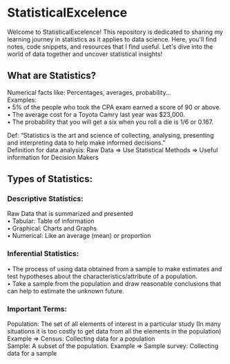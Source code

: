 # StatisticalExcelence
Welcome to StatisticalExcelence! This repository is dedicated to sharing my learning journey in statistics as it applies to data science. Here, you'll find notes, code snippets, and resources that I find useful. Let's dive into the world of data together and uncover statistical insights!

## What are Statistics?  
Numerical facts like: Percentages, averages, probability…  
Examples:  
•	5% of the people who took the CPA exam earned a score of 90 or above.  
•	The average cost for a Toyota Camry last year was $23,000.  
•	The probability that you will get a six when you roll a die is 1/6 or 0.167.  

Def: “Statistics is the art and science of collecting, analysing, presenting and interpreting data to help make informed decisions.”  
Definition for data analysis: Raw Data => Use Statistical Methods => Useful information for Decision Makers

## Types of Statistics:  
### Descriptive Statistics:  
Raw Data that is summarized and presented  
•	Tabular: Table of information  
•	Graphical: Charts and Graphs  
•	Numerical: Like an average (mean) or proportion  

### Inferential Statistics: 
•	The process of using data obtained from a sample to make estimates and test hypotheses about the characteristics/attribute of a population.  
•	Take a sample from the population and draw reasonable conclusions that can help to estimate the unknown future.

### Important Terms:  
Population: The set of all elements of interest in a particular study (In many situations it is too costly to get data from all the elements in the population) Example => Census: Collecting data for a population  
Sample: A subset of the population. Example => Sample survey: Collecting data for a sample

